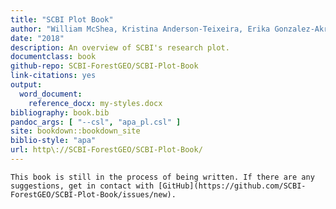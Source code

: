 ```yaml
---
title: "SCBI Plot Book"
author: "William McShea, Kristina Anderson-Teixeira, Erika Gonzalez-Akre, Stuart Davies, Alyssa Terrell, Michael Scott, Caroline Kittle, Ian McGregor"
date: "2018"
description: An overview of SCBI's research plot.
documentclass: book
github-repo: SCBI-ForestGEO/SCBI-Plot-Book
link-citations: yes
output:
  word_document:
    reference_docx: my-styles.docx
bibliography: book.bib
pandoc_args: [ "--csl", "apa_pl.csl" ]
site: bookdown::bookdown_site
biblio-style: "apa"
url: http\://SCBI-ForestGEO/SCBI-Plot-Book/
---
```


```This book is still in the process of being written. If there are any suggestions, get in contact with [GitHub](https://github.com/SCBI-ForestGEO/SCBI-Plot-Book/issues/new).```
